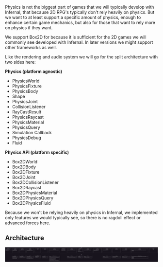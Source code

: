 Physics is not the biggest part of games that we will typically develop with Infernal, that because 2D RPG's typically don't rely heavily on physics. But we want to at least support a specific amount of physics, enough to enhance certain game mechanics, but also for those that want to rely more on physics if they want.

We support Box2D for because it is sufficient for the 2D games we will commonly see developed with Infernal. In later versions we might support other frameworks as well.

Like the rendering and audio system we will go for the split architecture with two sides here:

**Physics (platform agnostic)**
- PhysicsWorld
- PhysicsFixture
- PhysicsBody
- Shape
- PhysicsJoint
- CollisionListener
- RayCastResult
- PhysicsRaycast
- PhysicsMaterial
- PhysicsQuery
- Simulation Callback
- PhysicsDebug
- Fluid

**Physics API (platform specific)**
- Box2DWorld
- Box2DBody
- Box2DFixture
- Box2DJoint
- Box2DCollisionListener
- Box2DRaycast
- Box2DPhysicsMaterial
- Box2DPhysicsQuery
- Box2DPhysicsFluid

Because we won't be relying heavily on physics in Infernal, we implemented only features we would typically see, so there is no ragdoll effect or advanced forces here.

## Architecture
![Physics](../assets/images/diagrams/physics.png)